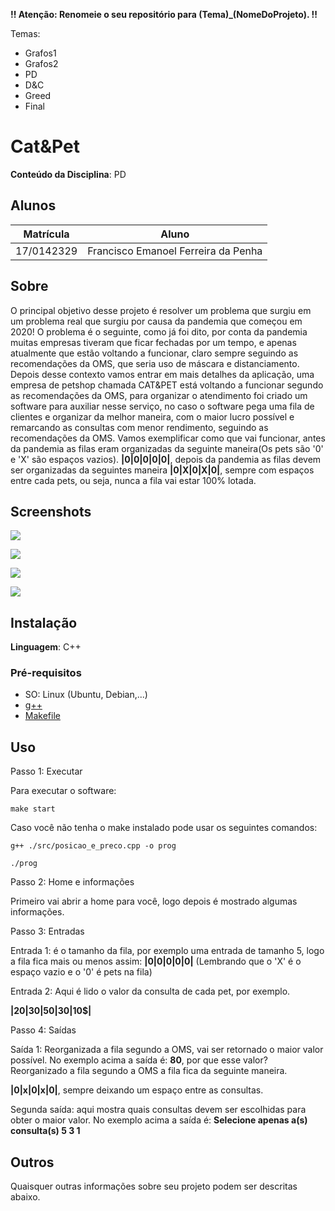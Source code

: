 **!! Atenção: Renomeie o seu repositório para (Tema)_(NomeDoProjeto). !!** 

Temas:
 - Grafos1
 - Grafos2
 - PD
 - D&C
 - Greed
 - Final 
 

# Cat&Pet

**Conteúdo da Disciplina**: PD<br>

## Alunos
|Matrícula | Aluno |
| -- | -- |
| 17/0142329 | Francisco Emanoel Ferreira da Penha |

## Sobre 
O principal objetivo desse projeto é resolver um problema que surgiu em um problema real que surgiu por causa da pandemia que começou em 2020! O problema é o seguinte, como já foi dito, por conta da pandemia muitas empresas tiveram que ficar fechadas por um tempo, e apenas atualmente que estão voltando a funcionar, claro sempre seguindo as recomendações da OMS, que seria uso de máscara e distanciamento. Depois desse contexto vamos entrar em mais detalhes da aplicação, uma empresa de petshop chamada CAT&PET está voltando a funcionar segundo as recomendações da OMS, para organizar o atendimento foi criado um software para auxiliar nesse serviço, no caso o software pega uma fila de clientes e organizar da melhor maneira, com o maior lucro possível e remarcando as consultas com menor rendimento, seguindo as recomendações da OMS. Vamos exemplificar como que vai funcionar, antes da pandemia as filas eram organizadas da seguinte maneira(Os pets são '0' e 'X' são espaços vazios). **|0|0|0|0|0|**, depois da pandemia as filas devem ser organizadas da seguintes maneira **|0|X|0|X|0|**, sempre com espaços entre cada pets, ou seja, nunca a fila vai estar 100% lotada.


## Screenshots

![](https://raw.githubusercontent.com/projeto-de-algoritmos/PD-PWD/master/images/menu.png)

![](https://raw.githubusercontent.com/projeto-de-algoritmos/PD-PWD/master/images/info-geral.png)

![](https://raw.githubusercontent.com/projeto-de-algoritmos/PD-PWD/master/images/probelma.png)

![](https://raw.githubusercontent.com/projeto-de-algoritmos/PD-PWD/master/images/resposta-final.png)


## Instalação 
**Linguagem**: C++<br>
### Pré-requisitos
- SO: Linux (Ubuntu, Debian,...)
- [g++](https://linuxconfig.org/how-to-install-g-the-c-compiler-on-ubuntu-18-04-bionic-beaver-linux)
- [Makefile](https://zoomadmin.com/HowToInstall/UbuntuPackage/make)



## Uso 

Passo 1: Executar
 
Para executar o software:
 
``make start``
 
Caso você não tenha o make instalado pode usar os seguintes comandos:
 
``g++ ./src/posicao_e_preco.cpp -o prog``
 
 
 
``./prog``
 
Passo 2: Home e informações
 
Primeiro vai abrir a home para você, logo depois é mostrado algumas informações.
 
Passo 3: Entradas
 
Entrada 1:  é o tamanho da fila, por exemplo uma entrada de tamanho 5, logo a fila fica mais ou menos assim:
**|0|0|0|0|0|**
(Lembrando que o 'X' é o espaço vazio e o '0' é  pets na fila)
 
Entrada 2: Aqui é lido o valor da consulta de cada pet, por exemplo.
 
**|20$|30$|50$|30$|10$|**
 
Passo 4: Saídas

Saída 1: Reorganizada a fila segundo a OMS, vai ser retornado o maior valor possível. No exemplo acima a saída é: **80**, por que esse valor? Reorganizado a fila segundo a OMS a fila fica da seguinte maneira.
 
**|0|x|0|x|0|**, sempre deixando um espaço entre as consultas.
 
Segunda saída: aqui mostra quais consultas devem ser escolhidas para obter o maior valor.  No exemplo acima a saída é: **Selecione apenas a(s) consulta(s) 5 3 1**



## Outros 
Quaisquer outras informações sobre seu projeto podem ser descritas abaixo.




